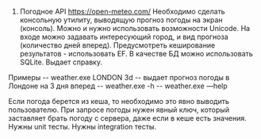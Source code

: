 ﻿1. Погодное API
https://open-meteo.com/
Необходимо сделать консольную утилиту, выводящую прогноз погоды на экран (консоль). 
Можно и нужно использовать возможности Unicode.
На входе можно задавать интересующий город, и вид прогноза (количество дней вперед).
Предусмотреть кеширование результатов - использовать EF.
В качестве БД можно использовать SQLite.
Выдает справку.

Примеры
	-- weather.exe LONDON 3d
	-- выдает прогноз погоды в Лондоне на 3 дня вперед
	-- weather.exe -h
	-- weather.exe —help

Если погода берется из кеша, то необходимо это явно выводить пользователю.
При запросе погоды нужен явный ключ, который заставляет брать погоду с сервера, даже если в кеше есть значения.
Нужны unit тесты.
Нужны integration тесты.